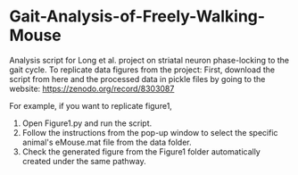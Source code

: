# Gait-Analysis-of-Freely-Walking-Mouse
Analysis script for Long et al. project on striatal neuron phase-locking to the gait cycle.
To replicate data figures from the project:
First, download the script from here and the processed data in pickle files by going to the website: https://zenodo.org/record/8303087

For example, if you want to replicate figure1, 
1. Open Figure1.py and run the script. 
2. Follow the instructions from the pop-up window to select the specific animal's eMouse.mat file from the data folder.
3. Check the generated figure from the Figure1 folder automatically created under the same pathway.
